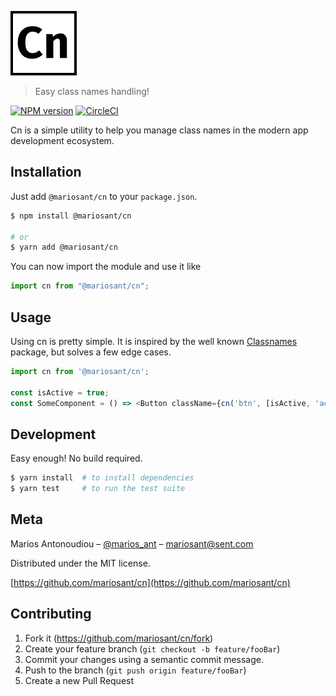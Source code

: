 ![Cn](cn.png)

> Easy class names handling!

[![NPM version](https://img.shields.io/npm/v/@mariosant/cn.svg)](https://www.npmjs.com/package/@mariosant/cn)
[![CircleCI](https://circleci.com/gh/mariosant/cn/tree/master.svg?style=svg)](https://circleci.com/gh/mariosant/cn/tree/master)

Cn is a simple utility to help you manage class names in the modern app development ecosystem.

## Installation

Just add `@mariosant/cn` to your `package.json`.

```bash
$ npm install @mariosant/cn

# or
$ yarn add @mariosant/cn
```

You can now import the module and use it like

```javascript
import cn from "@mariosant/cn";
```

## Usage

Using cn is pretty simple. It is inspired by the well known [Classnames](https://github.com/JedWatson/classnames) package, but solves a few edge cases.

```javascript
import cn from '@mariosant/cn';

const isActive = true;
const SomeComponent = () => <Button className={cn('btn', [isActive, 'active', 'inactive'])} .../>
```

## Development

Easy enough! No build required.

```bash
$ yarn install  # to install dependencies
$ yarn test     # to run the test suite
```

## Meta

Marios Antonoudiou – [@marios_ant](https://twitter.com/marios_ant) – mariosant@sent.com

Distributed under the MIT license.

[https://github.com/mariosant/cn](https://github.com/mariosant/cn)

## Contributing

1. Fork it (<https://github.com/mariosant/cn/fork>)
2. Create your feature branch (`git checkout -b feature/fooBar`)
3. Commit your changes using a semantic commit message.
4. Push to the branch (`git push origin feature/fooBar`)
5. Create a new Pull Request
